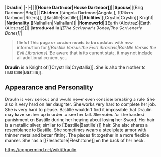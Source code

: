 |**Draulin**|
|-|-|
|**[[House Dartmoor\|House Dartmoor]]**|
|**Spouse**|[[Brig Dartmoor\|Brig]]|
|**Children**|[[Angola Dartmoor\|Angola]], [[Rikers Dartmoor\|Rikers]], [[Bastille\|Bastille]]|
|**Abilities**|[[Crystin\|Crystin]] Knight|
|**Nationality**|[[Nalhallan\|Nalhallan]]|
|**Homeworld**|[[Earth (Alcatraz)\|Earth (Alcatraz)]]|
|**Introduced In**|*[[The Scrivener's Bones\|The Scrivener's Bones]]*|

> [!info] This page or section needs to be updated with new information for *[[Bastille Versus the Evil Librarians\|Bastille Versus the Evil Librarians]]*!Be aware that in its current state, it may not include all additional content yet.

**Draulin** is a Knight of [[Crystallia\|Crystallia]]. She is also the mother to [[Bastille\|Bastille]].

## Appearance and Personality
Draulin is very serious and would never even consider breaking a rule. She also is very hard on her daughter. She works very hard to complete her job. She is very hard to please. Bastille wouldn't find it impossible that Draulin may have set her up in order to see her fail. She voted for the hardest punishment on Bastille during her hearing about losing her Sword.
Her hair is a metallic silver, similar to [[Bastille\|Bastille's]] hair. She also shares a resemblance to Bastille. She sometimes wears a steel plate armor with thinner metal and better fitting. The pieces fit together in a more flexible manner. She has a [[Fleshstone\|Fleshstone]] on the back of her neck.



https://coppermind.net/wiki/Draulin